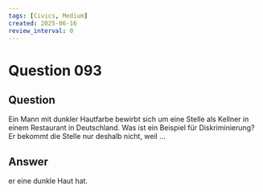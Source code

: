 ```yaml
---
tags: [Civics, Medium]
created: 2025-06-16
review_interval: 0
---
```


# Question 093

## Question

Ein Mann mit dunkler Hautfarbe bewirbt sich um eine Stelle als Kellner in einem Restaurant in Deutschland. Was ist ein Beispiel für Diskriminierung? Er bekommt die Stelle nur deshalb nicht, weil …

## Answer

er eine dunkle Haut hat.
